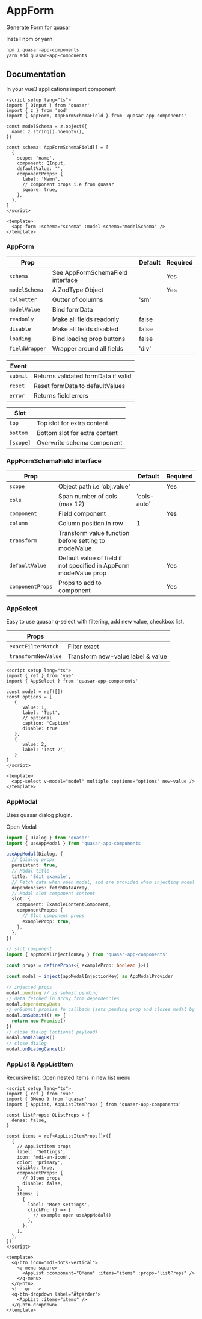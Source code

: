 # AppForm

Generate Form for quasar

Install npm or yarn

```sh
npm i quasar-app-components
yarn add quasar-app-components
```

## Documentation

In your vue3 applications import component

```vue
<script setup lang="ts">
import { QInput } from 'quasar'
import { z } from 'zod'
import { AppForm, AppFormSchemaField } from 'quasar-app-components'

const modelSchema = z.object({
  name: z.string().noempty(),
})

const schema: AppFormSchemaField[] = [
  {
    scope: 'name',
    component: QInput,
    defaultValue: '',
    componentProps: {
      label: 'Namn',
      // component props i.e from quasar
      square: true,
    },
  },
]
</script>

<template>
  <app-form :schema="schema" :model-schema="modelSchema" />
</template>
```

### AppForm

| Prop           |                                  | Default | Required |
| -------------- | -------------------------------- | ------- | -------- |
| `schema`       | See AppFormSchemaField interface |         | Yes      |
| `modelSchema`  | A ZodType Object                 |         | Yes      |
| `colGutter`    | Gutter of columns                | 'sm'    |          |
| `modelValue`   | Bind formData                    |         |          |
| `readonly`     | Make all fields readonly         | false   |          |
| `disable`      | Make all fields disabled         | false   |          |
| `loading`      | Bind loading prop buttons        | false   |          |
| `fieldWrapper` | Wrapper around all fields        | 'div'   |          |

| Event    |                                     |
| -------- | ----------------------------------- |
| `submit` | Returns validated formData if valid |
| `reset`  | Reset formData to defaultValues     |
| `error`  | Returns field errors                |

| Slot      |                               |
| --------- | ----------------------------- |
| `top`     | Top slot for extra content    |
| `bottom`  | Bottom slot for extra content |
| `[scope]` | Overwrite schema component    |

### AppFormSchemaField interface

| Prop             |                                                                    | Default     | Required |
| ---------------- | ------------------------------------------------------------------ | ----------- | -------- |
| `scope`          | Object path i.e 'obj.value'                                        |             | Yes      |
| `cols`           | Span number of cols (max 12)                                       | 'cols-auto' |          |
| `component`      | Field component                                                    |             | Yes      |
| `column`         | Column position in row                                             | 1           |          |
| `transform`      | Transform value function before setting to modelValue              |             |          |
| `defaultValue`   | Default value of field if not specified in AppForm modelValue prop |             | Yes      |
| `componentProps` | Props to add to component                                          |             | Yes      |

### AppSelect

Easy to use quasar q-select with filtering, add new value, checkbox list.

| Props               |                                   |
| ------------------- | --------------------------------- |
| `exactFilterMatch`  | Filter exact                      |
| `transformNewValue` | Transform new-value label & value |

```vue
<script setup lang="ts">
import { ref } from 'vue'
import { AppSelect } from 'quasar-app-components'

const model = ref([])
const options = [
   {
      value: 1,
      label: 'Test',
      // optional
      caption: 'Caption'
      disable: true
   },
   {
      value: 2,
      label: 'Test 2',
   }
]
</script>

<template>
  <app-select v-model="model" multiple :options="options" new-value />
</template>
```

### AppModal

Uses quasar dialog plugin.

Open Modal

```ts
import { Dialog } from 'quasar'
import { useAppModal } from 'quasar-app-components'

useAppModal(Dialog, {
  // Qdialog props
  persistent: true,
  // Modal title
  title: 'Edit example',
  // Fetch data when open modal, and are provided when injecting modal in slot component
  dependencies: fetchDataArray,
  // Modal slot component content
  slot: {
    component: ExampleContentComponent,
    componentProps: {
      // Slot component props
      exampleProp: true,
    },
  },
})
```

```ts
// slot component
import { appModalInjectionKey } from 'quasar-app-components'

const props = defineProps<{ exampleProp: boolean }>()

const modal = inject(appModalInjectionKey) as AppModalProvider

// injected props
modal.pending // is submit pending
// data fetched in array from dependencies
modal.dependencyData
// onSubmit promise fn callback (sets pending prop and closes modal by itself)
modal.onSubmit(() => {
  return new Promise()
})
// close dialog (optional payload)
modal.onDialogOK()
// close dialog
modal.onDialogCancel()
```

### AppList & AppListItem

Recursive list. Open nested items in new list menu

```vue
<script setup lang="ts">
import { ref } from 'vue'
import { QMenu } from 'quasar'
import { AppList, AppListItemProps } from 'quasar-app-components'

const listProps: QListProps = {
  dense: false,
}

const items = ref<AppListItemProps[]>([
  {
    // AppListitem props
    label: 'Settings',
    icon: 'mdi-an-icon',
    color: 'primary',
    visible: true,
    componentProps: {
      // QItem props
      disable: false,
    },
    items: [
      {
        label: 'More settings',
        clickFn: () => {
          // example open useAppModal()
        },
      },
    ],
  },
])
</script>

<template>
  <q-btn icon="mdi-dots-vertical">
    <q-menu square>
      <AppList :component="QMenu" :items="items" :props="listProps" />
    </q-menu>
  </q-btn>
  <!-- or -->
  <q-btn-dropdown label="Åtgärder">
    <AppList :items="items" />
  </q-btn-dropdown>
</template>
```
